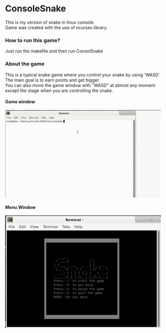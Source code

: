 # ConsoleSnake
This is my version of snake in linux console.<br>
Game was created with the use of ncurses library.
### How to run this game?
Just run the makefile and then run ConsolSnake
### About the game
This is a typical snake game where you control your snake by using 'WASD'.<br>
The main goal is to earn points and get bigger.<br>
You can also move the game window with "WASD" at almost any moment except the stage when you are controlling the snake.
#### Game window
![](photosToReadme/Install.gif)
#### Menu Window
![](photosToReadme/beforeGameWindow.png)<br>
